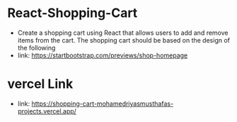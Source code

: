 # React-Shopping-Cart
 - Create a shopping cart using React that allows users to add and remove items from the cart. The shopping cart should be based on the design of the following
 - link: https://startbootstrap.com/previews/shop-homepage
# vercel Link
 - link: https://shopping-cart-mohamedriyasmusthafas-projects.vercel.app/

